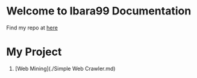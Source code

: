 # Welcome to Ibara99 Documentation

Find my repo at [here](https://github.com/ibara99)

# My Project

1. [Web Mining](./Simple Web Crawler.md)